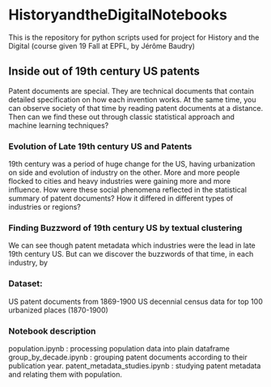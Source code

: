 # HistoryandtheDigitalNotebooks

This is the repository for python scripts used for project for History and the Digital
(course given 19 Fall at EPFL, by Jérôme Baudry)

## Inside out of 19th century US patents
Patent documents are special. They are technical documents that contain detailed specification on how each invention works. At the same time, you can observe society of that time by reading patent documents at a distance.
Then can we find these out through classic statistical approach and machine learning techniques?

### Evolution of Late 19th century US and Patents
19th century was a period of huge change for the US, having urbanization on side and evolution of industry on the other. More and more people flocked to cities and heavy industries were gaining more and more influence.
How were these social phenomena reflected in the statistical summary of patent documents? How it differed in different types of industries or regions?

### Finding Buzzword of 19th century US by textual clustering
We can see though patent metadata which industries were the lead in late 19th century US. But can we discover the buzzwords of that time, in each industry, by 

### Dataset:
US patent documents from 1869-1900
US decennial census data for top 100 urbanized places (1870-1900)

### Notebook description
population.ipynb : processing population data into plain dataframe
group_by_decade.ipynb : grouping patent documents according to their publication year.
patent_metadata_studies.ipynb : studying patent metadata and relating them with population. 
